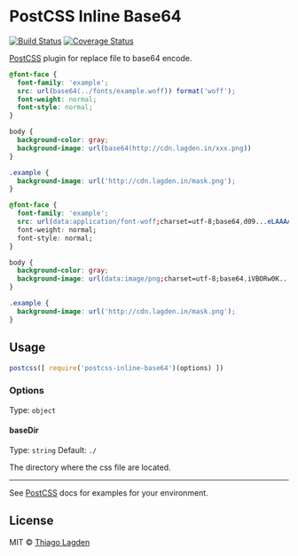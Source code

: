 # PostCSS Inline Base64
[![Build Status][ci-img]][ci]
[![Coverage Status][cover-img]][cover]

[PostCSS] plugin for replace file to base64 encode.

[PostCSS]:   https://github.com/postcss/postcss
[ci-img]:    https://travis-ci.org/lagden/postcss-inline-base64.svg
[ci]:        https://travis-ci.org/lagden/postcss-inline-base64
[cover-img]: https://codecov.io/github/lagden/utils/coverage.svg?branch=master
[cover]:     https://codecov.io/github/lagden/utils?branch=master

```css
@font-face {
  font-family: 'example';
  src: url(base64(../fonts/example.woff)) format('woff');
  font-weight: normal;
  font-style: normal;
}

body {
  background-color: gray;
  background-image: url(base64(http://cdn.lagden.in/xxx.png))
}

.example {
  background-image: url('http://cdn.lagden.in/mask.png');
}
```

```css
@font-face {
  font-family: 'example';
  src: url(data:application/font-woff;charset=utf-8;base64,d09...eLAAAA==) format('woff');
  font-weight: normal;
  font-style: normal;
}

body {
  background-color: gray;
  background-image: url(data:image/png;charset=utf-8;base64,iVBORw0K...SuQmCC);
}

.example {
  background-image: url('http://cdn.lagden.in/mask.png');
}
```

## Usage

```js
postcss([ require('postcss-inline-base64')(options) ])
```

### Options

Type: `object`

#### baseDir

Type: `string`
Default: `./`

The directory where the css file are located.

---

See [PostCSS] docs for examples for your environment.


## License

MIT © [Thiago Lagden](http://lagden.in)
